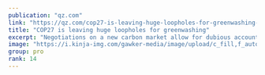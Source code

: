 ```yaml
---
publication: "qz.com"
link: "https://qz.com/cop27-is-leaving-huge-loopholes-for-greenwashing-1849800189"
title: "COP27 is leaving huge loopholes for greenwashing"
excerpt: "Negotiations on a new carbon market allow for dubious accounting and lack transparency"
image: "https://i.kinja-img.com/gawker-media/image/upload/c_fill,f_auto,fl_progressive,g_center,h_675,pg_1,q_80,w_1200/de7ef63384c2cffcf4cb76f573691291.jpg"
group: pro
rank: 14
---
```

